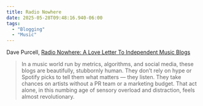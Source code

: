 ```yaml
---
title: Radio Nowhere
date: 2025-05-28T09:48:16.940-06:00
tags:
  - "Blogging"
  - "Music"
---
```


Dave Purcell, [Radio Nowhere: A Love Letter To Independent Music Blogs](https://scummywatertower.com/artist-essays/artist-essay-radio-nowhere-a-love-letter-to-independent-music-blogs-by-dave-purcell/)

> In a music world run by metrics, algorithms, and social media, these blogs are beautifully, stubbornly human. They don’t rely on hype or Spotify picks to tell them what matters — they listen. They take chances on artists without a PR team or a marketing budget. That act alone, in this numbing age of sensory overload and distraction, feels almost revolutionary.

